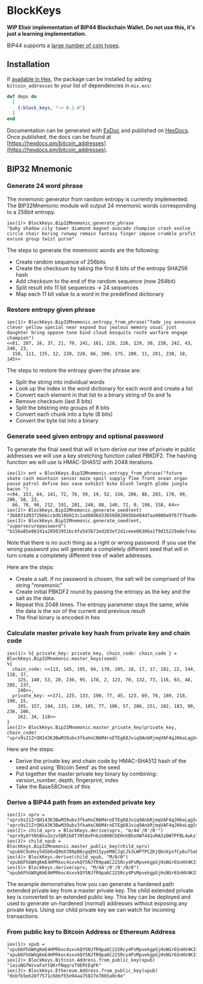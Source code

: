 # BlockKeys

**WIP Elixir implementation of BIP44 Blockchain Wallet. Do not use this, it's just a learning implementation.**

BIP44 supports a [large number of coin types](https://github.com/satoshilabs/slips/blob/master/slip-0044.md).


## Installation

If [available in Hex](https://hex.pm/docs/publish), the package can be installed
by adding `bitcoin_addresses` to your list of dependencies in `mix.exs`:

```elixir
def deps do
  [
    {:block_keys, "~> 0.1.0"}
  ]
end
```

Documentation can be generated with [ExDoc](https://github.com/elixir-lang/ex_doc)
and published on [HexDocs](https://hexdocs.pm). Once published, the docs can
be found at [https://hexdocs.pm/bitcoin_addresses](https://hexdocs.pm/bitcoin_addresses).

## BIP32 Mnemonic

### Generate 24 word phrase

The mnemonic generator from random entropy is currently implemented. 
The BIP32Mnemonic module will output 24 mnemonic words corresponding to a 256bit entropy.

```
iex(1)> BlockKeys.Bip32Mnemonic.generate_phrase
"baby shadow city tower diamond magnet avocado champion crash evolve circle chair boring runway remain fantasy finger impose crumble profit excuse group twist purse"
```

The steps to generate the mnemonic words are the following:

- Create random sequence of 256bits
- Create the checksum by taking the first 8 bits of the entropy SHA256 hash
- Add checksum to the end of the random sequence (now 264bit)
- Split result into 11 bit sequences -> 24 sequences
- Map each 11 bit value to a word in the predefined dictionary

### Restore entropy given phrase

```
iex(1)> BlockKeys.Bip32Mnemonic.entropy_from_phrase("fade joy announce clever yellow special near expand bus jealous memory usual just daughter bring oppose tone bind cloud mosquito route warfare engage champion")
<<81, 207, 16, 37, 21, 79, 241, 161, 228, 226, 129, 30, 238, 242, 43, 248, 23,
  150, 111, 135, 12, 220, 228, 66, 200, 175, 200, 11, 201, 238, 18, 145>>
```

The steps to restore the entropy given the phrase are:

- Split the string into individual words
- Look up the index in the word dictionary for each word and create a list
- Convert each element in that list to a binary string of 0s and 1s
- Remove checksum (last 8 bits)
- Split the bitstring into groups of 8 bits
- Convert each chunk into a byte (8 bits)
- Convert the byte list into a binary

### Generate seed given entropy and optional password

To generate the final seed that will in turn derive our tree of private in public addresses we will use a key stretching function called PBKDF2.
The hashing function we will use is HMAC-SHA512 with 2048 iterations. 

```
iex(1)> ent = BlockKeys.Bip32Mnemonic.entropy_from_phrase("future skate cash mountain senior maze spoil supply flee front ocean organ pause patrol define box save exhibit bike blush length globe jungle bacon ")
<<94, 153, 64, 141, 72, 76, 59, 19, 52, 150, 206, 88, 203, 170, 99, 206, 58, 23,
  66, 78, 96, 212, 191, 201, 240, 88, 140, 72, 0, 198, 158, 64>>
iex(2)> BlockKeys.Bip32Mnemonic.generate_seed(ent)
"3b8831d9372b6bccbdb18b013c1ad88d6d33650d82865bbd84dfaa9080a9f67f7bad64251a304960488fcdea85fd015c2899ed15cb221ebb3f373340e37409f1"
iex(3)> BlockKeys.Bip32Mnemonic.generate_seed(ent, "supersecurepassword")
"b156a85e86341a28503951bc4fa543b73ed203ef241ceee06386a1f9d15229a8e7c4a1709eca5306266f9a7195101219cfa5f145f574fe53a3dab481a2ea848b"
```

Note that there is no such thing as a right or wrong password. If you use the wrong password you will generate a completely different seed that will in turn
create a completely different tree of wallet addresses.

Here are the steps:

- Create a salt. If no password is chosen, the salt will be comprised of the string "mnemonic"
- Create initial PBKDF2 round by passing the entropy as the key and the salt as the data.
- Repeat this 2048 times. The entropy parameter stays the same, while the data is the xor of the current and previous result
- The final binary is encoded in hex

### Calculate master private key hash from private key and chain code

```
iex(1)> %{ private_key: private_key, chain_code: chain_code } = BlockKeys.Bip32Mnemonic.master_keys(seed)
%{
  chain_code: <<113, 145, 195, 94, 170, 105, 18, 17, 17, 182, 22, 144, 118, 37,
    125, 140, 53, 20, 236, 95, 178, 2, 123, 70, 132, 73, 116, 63, 48, 205, 237,
    240>>,
  private_key: <<171, 225, 133, 190, 77, 45, 123, 69, 76, 189, 218, 198, 15,
    195, 157, 184, 133, 130, 105, 77, 106, 57, 206, 251, 102, 183, 90, 236, 206,
    162, 34, 118>>
}
iex(2)> BlockKeys.Bip32Mnemonic.master_private_key(private_key, chain_code)
"xprv9s21ZrQH143K3BwM39ubv3fkaHxCN6M4roETEg68Jviq9AnbRjmqVAF4qJHkoLqgSv2bNqYTnRNY9yBQhjNYceZ1NxiDe8WcNJAeWetCvfR"
```

Here are the steps:

- Derive the private key and chain code by HMAC-SHA512 hash of the seed and using 'Bitcoin Seed' as the seed
- Put together the master private key binary by combining: version_number, depth, fingerprint, index
- Take the Base58Check of this

### Derive a BIP44 path from an extended private key

```
iex(1)> xprv = "xprv9s21ZrQH143K3BwM39ubv3fkaHxCN6M4roETEg68Jviq9AnbRjmqVAF4qJHkoLqgSv2bNqYTnRNY9yBQhjNYceZ1NxiDe8WcNJAeWetCvfR"
"xprv9s21ZrQH143K3BwM39ubv3fkaHxCN6M4roETEg68Jviq9AnbRjmqVAF4qJHkoLqgSv2bNqYTnRNY9yBQhjNYceZ1NxiDe8WcNJAeWetCvfR"
iex(2)> child_xprv = BlockKeys.derive(xprv, "m/44'/0'/0'")
"xprv9yAYtNSBnu2ojv5BR1b8T39t8oPnbzG8H8CbEHnhBhoXWf441nRA3zDW7PFBL4wkz7CNqtbhr4YVnLuSquiR1QPJgk72jVN8uZ4S2UkuLVk"
iex(3)> child_xpub = BlockKeys.Bip32Mnemonic.master_public_key(child_xprv) 
"xpub6C9uHsy5dGb6xQ9eX388pB6cgqEH1SyyeM8C2gCJk3LWPTPCZKjQbnXyxfCy6uTSoEqL26V73ofvyJFbPdPmwza5EuNTyA5EQFDTA3bgH9w"
iex(4)> BlockKeys.derive(child_xpub, "M/0/0")
"xpub6FhGWXgKmE4HPRkoc4sxvkQY5NJfR9pa6C22SRcy4PsMpvekgpGjHsNGr6SnHV4K3134nd9bEZX8PTX3HEyeQTZT9UPM5TfcfpdReEafTXN"
iex(5)> BlockKeys.derive(xprv, "M/44'/0'/0'/0/0")
"xpub6FhGWXgKmE4HPRkoc4sxvkQY5NJfR9pa6C22SRcy4PsMpvekgpGjHsNGr6SnHV4K3134nd9bEZX8PTX3HEyeQTZT9UPM5TfcfpdReEafTXN"
```

The example demonstrates how you can generate a hardened path extended private key from a master private key.
The child extended private key is converted to an extended public key. 
This key can be deployed and used to generate un-hardened (normal) addresses without exposing any private keys. Using our child private key we 
can watch for incoming transactions.

### From public key to Bitcoin Address or Ethereum Address

```
iex(1)> xpub = "xpub6FhGWXgKmE4HPRkoc4sxvkQY5NJfR9pa6C22SRcy4PsMpvekgpGjHsNGr6SnHV4K3134nd9bEZX8PTX3HEyeQTZT9UPM5TfcfpdReEafTXN"
"xpub6FhGWXgKmE4HPRkoc4sxvkQY5NJfR9pa6C22SRcy4PsMpvekgpGjHsNGr6SnHV4K3134nd9bEZX8PTX3HEyeQTZT9UPM5TfcfpdReEafTXN"
iex(2)> BlockKeys.Bitcoin.Address.from_public_key(xpub)
"1aiuNGfWzvaFattQKrFNqqroT9ERtEqFK"
iex(3)> BlockKeys.Ethereum.Address.from_public_key(xpub)
"0xbfb5eb28f7571c6bbf55e94aa75827e7865a0c0e"
```
